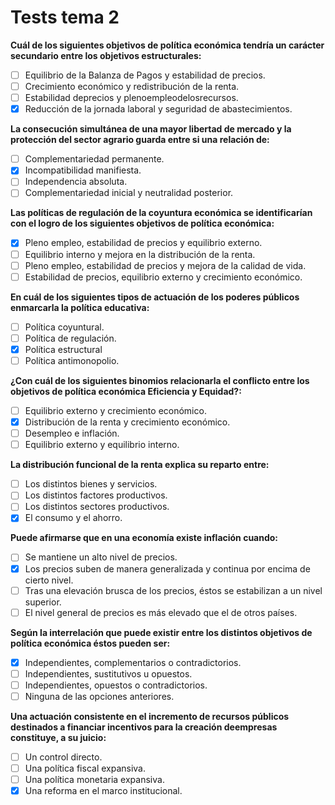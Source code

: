 # Tests tema 2

**Cuál de los siguientes objetivos de política económica tendría un carácter secundario entre los objetivos estructurales:**

- [ ] Equilibrio de la Balanza de Pagos y estabilidad de precios.
- [ ] Crecimiento económico y redistribución de la renta.
- [ ] Estabilidad deprecios y plenoempleodelosrecursos.
- [x] Reducción de la jornada laboral y seguridad de abastecimientos.

**La consecución simultánea de una mayor libertad de mercado y la protección del sector agrario guarda entre si una relación de:**

- [ ] Complementariedad permanente.
- [x] Incompatibilidad manifiesta.
- [ ] Independencia absoluta.
- [ ] Complementariedad inicial y neutralidad posterior.

**Las políticas de regulación de la coyuntura económica se identificarían con el logro de los siguientes objetivos de política económica:**

- [x] Pleno empleo, estabilidad de precios y equilibrio externo.
- [ ] Equilibrio interno y mejora en la distribución de la renta.
- [ ] Pleno empleo, estabilidad de precios y mejora de la calidad de vida.
- [ ] Estabilidad de precios, equilibrio externo y crecimiento económico.

**En cuál de los siguientes tipos de actuación de los poderes públicos enmarcarla la política educativa:**

- [ ] Política coyuntural.
- [ ] Política de regulación.
- [x] Política estructural
- [ ] Política antimonopolio.

**¿Con cuál de los siguientes binomios relacionarla el conflicto entre los objetivos de política económica Eficiencia y Equidad?:**

- [ ] Equilibrio externo y crecimiento económico.
- [x] Distribución de la renta y crecimiento económico.
- [ ] Desempleo e inflación.
- [ ] Equilibrio externo y equilibrio interno.

**La distribución funcional de la renta explica su reparto entre:**

- [ ] Los distintos bienes y servicios.
- [ ] Los distintos factores productivos.
- [ ] Los distintos sectores productivos.
- [x] El consumo y el ahorro.

**Puede afirmarse que en una economía existe inflación cuando:**

- [ ] Se mantiene un alto nivel de precios.
- [x] Los precios suben de manera generalizada y continua por encima de cierto nivel.
- [ ] Tras una elevación brusca de los precios, éstos se estabilizan a un nivel superior.
- [ ] El nivel general de precios es más elevado que el de otros países.

**Según la interrelación que puede existir entre los distintos objetivos de política económica éstos pueden ser:**

- [x] Independientes, complementarios o contradictorios.
- [ ] Independientes, sustitutivos u opuestos.
- [ ] Independientes, opuestos o contradictorios.
- [ ] Ninguna de las opciones anteriores.

**Una actuación consistente en el incremento de recursos públicos destinados a financiar incentivos para la creación deempresas constituye, a su juicio:**

- [ ] Un control directo.
- [ ] Una política fiscal expansiva.
- [ ] Una política monetaria expansiva.
- [x] Una reforma en el marco institucional.
